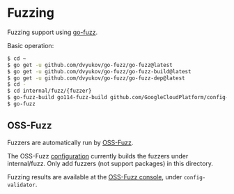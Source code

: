 # Fuzzing

Fuzzing support using [go-fuzz](https://github.com/dvyukov/go-fuzz).

Basic operation:

```sh
$ cd ~
$ go get -u github.com/dvyukov/go-fuzz/go-fuzz@latest
$ go get -u github.com/dvyukov/go-fuzz/go-fuzz-build@latest
$ go get -u github.com/dvyukov/go-fuzz/go-fuzz-dep@latest
$ cd -
$ cd internal/fuzz/{fuzzer}
$ go-fuzz-build go114-fuzz-build github.com/GoogleCloudPlatform/config-validator/internal/fuzz/{fuzzer}
$ go-fuzz
```

## OSS-Fuzz

Fuzzers are automatically run by
[OSS-Fuzz](https://github.com/google/oss-fuzz).

The OSS-Fuzz
[configuration](https://github.com/google/oss-fuzz/blob/master/projects/config-validator)
currently builds the fuzzers under internal/fuzz. Only add fuzzers
(not support packages) in this directory.

Fuzzing results are available at the [OSS-Fuzz console](https://oss-fuzz.com/),
under `config-validator`.
